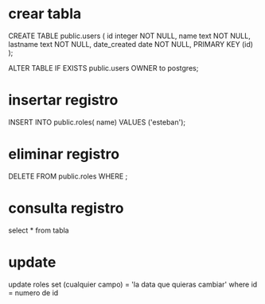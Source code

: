 # crear tabla 

CREATE TABLE public.users
(
    id integer NOT NULL,
    name text NOT NULL,
    lastname text NOT NULL,
    date_created date NOT NULL,
    PRIMARY KEY (id)
);

ALTER TABLE IF EXISTS public.users
    OWNER to postgres;

# insertar registro

INSERT INTO public.roles(
	 name)
	VALUES ('esteban');

# eliminar registro

DELETE FROM public.roles
	WHERE <condition>;

# consulta registro
 select * from tabla

 # update 
 update roles 
set (cualquier campo) = 'la data que quieras cambiar'
where id = numero de id
